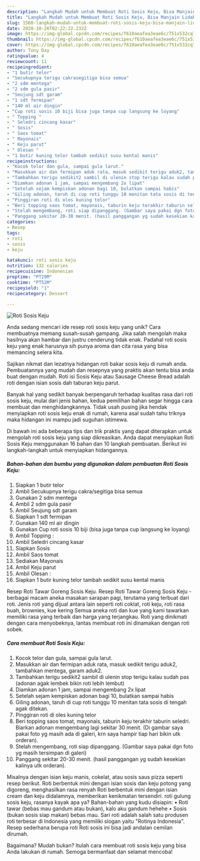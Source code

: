 ```yaml
---
description: "Langkah Mudah untuk Membuat Roti Sosis Keju, Bisa Manjain Lidah"
title: "Langkah Mudah untuk Membuat Roti Sosis Keju, Bisa Manjain Lidah"
slug: 1560-langkah-mudah-untuk-membuat-roti-sosis-keju-bisa-manjain-lidah
date: 2020-10-26T02:22:22.232Z
image: https://img-global.cpcdn.com/recipes/f610aeafea3eae6c/751x532cq70/roti-sosis-keju-foto-resep-utama.jpg
thumbnail: https://img-global.cpcdn.com/recipes/f610aeafea3eae6c/751x532cq70/roti-sosis-keju-foto-resep-utama.jpg
cover: https://img-global.cpcdn.com/recipes/f610aeafea3eae6c/751x532cq70/roti-sosis-keju-foto-resep-utama.jpg
author: Tony Day
ratingvalue: 4
reviewcount: 11
recipeingredient:
- "1 butir telor"
- "Secukupnya terigu cakrasegitiga bisa semua"
- "2 sdm mentega"
- "2 sdm gula pasir"
- "Seujung sdt garam"
- "1 sdt fermipan"
- "140 ml air dingin"
- "Cup roti sosis 10 biji bisa juga tanpa cup langsung ke loyang"
- " Topping "
- " Seledri cincang kasar"
- " Sosis"
- " Saos tomat"
- " Mayonais"
- " Keju parut"
- " Olesan "
- "1 butir kuning telor tambah sedikit susu kental manis"
recipeinstructions:
- "Kocok telor dan gula, sampai gula larut."
- "Masukkan air dan fermipan aduk rata, masuk sedikit terigu aduk2, tambahkan mentega, garam aduk2."
- "Tambahkan terigu sedikit2 sambil di ulenin stop terigu kalau sudah pas (adonan agak lembek bikin roti lebih lembut)"
- "Diamkan adonan 1 jam, sampai mengembang 2x lipat"
- "Setelah sejam kempiskan adonan bagi 10, bulatkan sampai habis"
- "Giling adonan, taruh di cup roti tunggu 10 menitan tata sosis di tengah agak ditekan."
- "Pinggiran roti di oles kuning telor"
- "Beri topping saos tomat, mayonais, taburin keju terakhir taburin seledri. Biarkan adonan mengembang lagi sekitar 30 menit. (Di gambar saya pakai foto yg masih ada di galeri, krn saya hampir tiap hari bikin utk orderan)."
- "Stelah mengembang, roti siap dipanggang. (Gambar saya pakai dgn foto yg masih tersimpan di galeri)"
- "Panggang sekitar 20-30 menit. (hasil panggangan yg sudah kesekian kalinya utk orderan)."
categories:
- Resep
tags:
- roti
- sosis
- keju

katakunci: roti sosis keju 
nutrition: 132 calories
recipecuisine: Indonesian
preptime: "PT29M"
cooktime: "PT52M"
recipeyield: "1"
recipecategory: Dessert

---
```



![Roti Sosis Keju](https://img-global.cpcdn.com/recipes/f610aeafea3eae6c/751x532cq70/roti-sosis-keju-foto-resep-utama.jpg)

Anda sedang mencari ide resep roti sosis keju yang unik? Cara membuatnya memang susah-susah gampang. Jika salah mengolah maka hasilnya akan hambar dan justru cenderung tidak enak. Padahal roti sosis keju yang enak harusnya sih punya aroma dan cita rasa yang bisa memancing selera kita.

Sajikan nikmat dan lezatnya hidangan roti bakar sosis keju di rumah anda. Pembuatannya yang mudah dan resepnya yang praktis akan tentu bisa anda buat dengan mudah. Roti isi Sosis Keju atau Sausage Cheese Bread adalah roti dengan isian sosis dah taburan keju parut.

Banyak hal yang sedikit banyak berpengaruh terhadap kualitas rasa dari roti sosis keju, mulai dari jenis bahan, kedua pemilihan bahan segar hingga cara membuat dan menghidangkannya. Tidak usah pusing jika hendak menyiapkan roti sosis keju enak di rumah, karena asal sudah tahu triknya maka hidangan ini mampu jadi suguhan istimewa.


Di bawah ini ada beberapa tips dan trik praktis yang dapat diterapkan untuk mengolah roti sosis keju yang siap dikreasikan. Anda dapat menyiapkan Roti Sosis Keju menggunakan 16 bahan dan 10 langkah pembuatan. Berikut ini langkah-langkah untuk menyiapkan hidangannya.

<!--inarticleads1-->

##### Bahan-bahan dan bumbu yang digunakan dalam pembuatan Roti Sosis Keju:

1. Siapkan 1 butir telor
1. Ambil Secukupnya terigu cakra/segitiga bisa semua
1. Gunakan 2 sdm mentega
1. Ambil 2 sdm gula pasir
1. Ambil Seujung sdt garam
1. Siapkan 1 sdt fermipan
1. Gunakan 140 ml air dingin
1. Gunakan Cup roti sosis 10 biji (bisa juga tanpa cup langsung ke loyang)
1. Ambil  Topping :
1. Ambil  Seledri cincang kasar
1. Siapkan  Sosis
1. Ambil  Saos tomat
1. Sediakan  Mayonais
1. Ambil  Keju parut
1. Ambil  Olesan :
1. Siapkan 1 butir kuning telor tambah sedikit susu kental manis


Resep Roti Tawar Goreng Sosis Keju. Resep Roti Tawar Goreng Sosis Keju - berbagai macam aneka masakan sarapan pagi, terutama yang terbuat dari roti. Jenis roti yang dijual antara lain seperti roti coklat, roti keju, roti rasa buah, brownies, kue kering Semua aneka roti dan kue yang kami tawarkan memiliki rasa yang terbaik dan harga yang terjangkau. Roti yang dinikmati dengan cara menyobeknya, lantas membuat roti ini dinamakan dengan roti sobek. 

<!--inarticleads2-->

##### Cara membuat Roti Sosis Keju:

1. Kocok telor dan gula, sampai gula larut.
1. Masukkan air dan fermipan aduk rata, masuk sedikit terigu aduk2, tambahkan mentega, garam aduk2.
1. Tambahkan terigu sedikit2 sambil di ulenin stop terigu kalau sudah pas (adonan agak lembek bikin roti lebih lembut)
1. Diamkan adonan 1 jam, sampai mengembang 2x lipat
1. Setelah sejam kempiskan adonan bagi 10, bulatkan sampai habis
1. Giling adonan, taruh di cup roti tunggu 10 menitan tata sosis di tengah agak ditekan.
1. Pinggiran roti di oles kuning telor
1. Beri topping saos tomat, mayonais, taburin keju terakhir taburin seledri. Biarkan adonan mengembang lagi sekitar 30 menit. (Di gambar saya pakai foto yg masih ada di galeri, krn saya hampir tiap hari bikin utk orderan).
1. Stelah mengembang, roti siap dipanggang. (Gambar saya pakai dgn foto yg masih tersimpan di galeri)
1. Panggang sekitar 20-30 menit. (hasil panggangan yg sudah kesekian kalinya utk orderan).


Misalnya dengan isian keju manis, cokelat, atau sosis saus pizza seperti resep berikut. Roti berbentuk mini dengan isian sosis dan keju potong yang digoreng, menghasilkan rasa renyah Roti berbentuk mini dengan isian cream dan keju didalamnya, memberikan kenikmatan tersendiri. roti gulung sosis keju, rasanya kayak apa ya? Bahan-bahan yang kudu disiapin: • Roti tawar (bebas mau gandum atau bukan), kalo aku gandum hehehe • Sosis (bukan sosis siap makan) bebas mau. Sari roti adalah salah satu produsen roti terbesar di Indonesia yang memiliki slogan yaitu &#34;Rotinya Indonesia&#34;. Resep sederhana berupa roti Roti sosis ini bisa jadi andalan cemilan dirumah. 

Bagaimana? Mudah bukan? Itulah cara membuat roti sosis keju yang bisa Anda lakukan di rumah. Semoga bermanfaat dan selamat mencoba!
